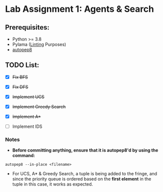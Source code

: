 # Lab Assignment 1: Agents & Search

## Prerequisites:
* Python >= 3.8
* Pylama ([Linting](https://code.visualstudio.com/docs/python/linting#:~:text=Linting%20highlights%20syntactical%20and%20stylistic,that%20can%20lead%20to%20errors.) Purposes)
* [autopep8](https://pypi.org/project/autopep8/)

## TODO List:
- [x] ~~Fix BFS~~
- [x] ~~Fix DFS~~
- [x] ~~Implement UCS~~
- [x] ~~Implement Greedy Search~~
- [x] ~~Implement A*~~
- [ ] Implement IDS


### Notes
* **Before committing anything, ensure that it is autopep8'd by using the command:** 
```
autopep8 --in-place <filename>
```

* For UCS, A* & Greedy Search, a tuple is being added to the fringe, and since the priority queue is ordered based on the **first element** in the tuple in this case, it works as expected.

